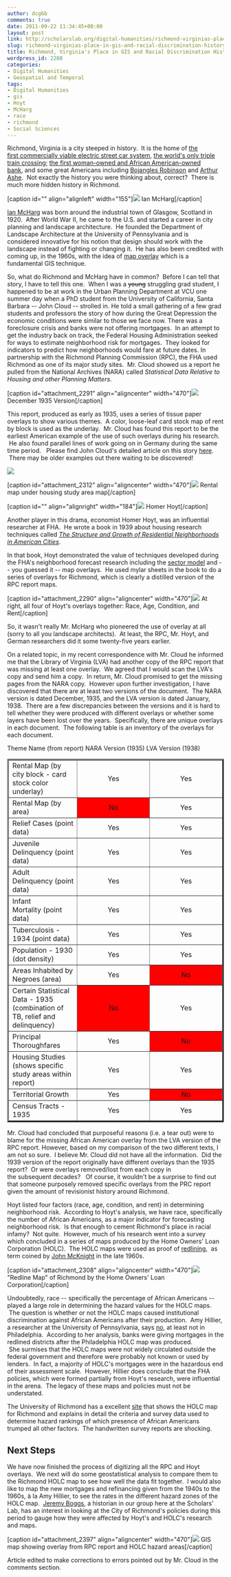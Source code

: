 ```yaml
---
author: dcg6b
comments: true
date: 2011-09-22 11:34:45+00:00
layout: post
link: http://scholarslab.org/digital-humanities/richmond-virginias-place-in-gis-and-racial-discrimination-history/
slug: richmond-virginias-place-in-gis-and-racial-discrimination-history
title: Richmond, Virginia's Place in GIS and Racial Discrimination History
wordpress_id: 2288
categories:
- Digital Humanities
- Geospatial and Temporal
tags:
- Digital Humanities
- gis
- Hoyt
- McHarg
- race
- richmond
- Social Sciences
---
```


Richmond, Virginia is a city steeped in history.  It is the home of [the first commercially viable electric street car system](http://chpn.net/news/2006/02/16/a-history-of-richmonds-trolleys_336/), [the world's only triple train crossing](http://richmondthenandnow.com/Newspaper-Articles/Triple-Train-Crossing.html); [the first woman-owned and African American-owned bank](http://www.encyclopediavirginia.org/Walker_Maggie_Lena_1864-1934), and some great Americans including [Bojangles Robinson](http://atdf.org/awards/bojangles.html) and [Arthur Ashe](http://www.encyclopediavirginia.org/Ashe_Arthur_1943-1993).  Not exactly the history you were thinking about, correct?  There is much more hidden history in Richmond.

[caption id="" align="alignleft" width="155"]![](http://www.csiss.org/classics/uploads/mcharg-image1.jpg) Ian McHarg[/caption]

[Ian McHarg](http://www.nytimes.com/2001/03/12/arts/12MCHA.html) was born around the industrial town of Glasgow, Scotland in 1920.  After World War II, he came to the U.S. and started a career in city planning and landscape architecture.  He founded the Department of Landscape Architecture at the University of Pennsylvania and is considered innovative for his notion that design should work with the landscape instead of fighting or changing it.  He has also been credited with coming up, in the 1960s, with the idea of [map overlay](http://en.wikipedia.org/wiki/Geographic_information_system#Map_overlay) which is a fundamental GIS technique.

So, what do Richmond and McHarg have in common?  Before I can tell that story, I have to tell this one.  When I was a <del>young</del> struggling grad student, I happened to be at work in the Urban Planning Department at VCU one summer day when a PhD student from the University of California, Santa Barbara -- John Cloud -- strolled in. He told a small gathering of a few grad students and professors the story of how during the Great Depression the economic conditions were similar to those we face now. There was a foreclosure crisis and banks were not offering mortgages.  In an attempt to get the industry back on track, the Federal Housing Administration seeked for ways to estimate neighborhood risk for mortgages.  They looked for indicators to predict how neighborhoods would fare at future dates. In partnership with the Richmond Planning Commission (RPC), the FHA used Richmond as one of its major study sites.  Mr. Cloud showed us a report he pulled from the National Archives (NARA) called _Statistical Data Relative to Housing and other Planning Matters_.

[caption id="attachment_2291" align="aligncenter" width="470"]![](http://www.scholarslab.org/wp-content/uploads/2011/09/planninManners-732x1024.jpg) December 1935 Version[/caption]

This report, produced as early as 1935, uses a series of tissue paper overlays to show various themes.  A color, loose-leaf card stock map of rent by block is used as the underlay.  Mr. Cloud has found this report to be the earliest American example of the use of such overlays during his research.  He also found parallel lines of work going on in Germany during the same time period.   Please find John Cloud's detailed article on this story [here](http://www.cartogis.org/docs/proceedings/2005/cloud.pdf).  There may be older examples out there waiting to be discovered!

![](http://www.scholarslab.org/wp-content/uploads/2011/09/IMG_0955-1024x768.jpg)

[caption id="attachment_2312" align="aligncenter" width="470"]![](http://www.scholarslab.org/wp-content/uploads/2011/09/IMG_0951-768x1024.jpg) Rental map under housing study area map[/caption]

[caption id="" align="alignright" width="184"]![](http://4.bp.blogspot.com/_D7-iSeG_eP0/SwGJ0Qs_hiI/AAAAAAAAABI/lOpSGsLH7ks/s1600/Homer%282%29.jpg) Homer Hoyt[/caption]

Another player in this drama, economist Homer Hoyt, was an influential researcher at FHA.  He wrote a book in 1939 about housing research techniques called _[The Structure and Growth of Residential Neighborhoods in American Cities](http://www.archive.org/details/structuregrowtho00unitrich)_.

In that book, Hoyt demonstrated the value of techniques developed during the FHA's neighborhood forecast research including the [sector model](http://en.wikipedia.org/wiki/Sector_model) and -- you guessed it -- map overlays.  He used mylar sheets in the book to do a series of overlays for Richmond, which is clearly a distilled version of the RPC report maps.

[caption id="attachment_2290" align="aligncenter" width="470"]![](http://www.scholarslab.org/wp-content/uploads/2011/09/hoytOverlays-1024x599.jpg) At right, all four of Hoyt's overlays together: Race, Age, Condition, and Rent[/caption]

So, it wasn't really Mr. McHarg who pioneered the use of overlay at all (sorry to all you landscape architects).  At least, the RPC, Mr. Hoyt, and German researchers did it some twenty-five years earlier.

On a related topic, in my recent correspondence with Mr. Cloud he informed me that the Library of Virginia (LVA) had another copy of the RPC report that was missing at least one overlay.  We agreed that I would scan the LVA's copy and send him a copy.  In return, Mr. Cloud promised to get the missing pages from the NARA copy.  However upon further investigation, I have discovered that there are at least two versions of the document.  The NARA version is dated December, 1935, and the LVA version is dated January, 1938.  There are a few discrepancies between the versions and it is hard to tell whether they were produced with different overlays or whether some layers have been lost over the years.  Specifically, there are unique overlays in each document.  The following table is an inventory of the overlays for each document.
<table cellpadding="5" align="center" border="3" >
<tbody >
<tr >
Theme Name
(from report)
NARA Version
(1935)
LVA Version
(1938)
</tr>
<tr >

<td width="15%" >Rental Map
(by city block - card stock color underlay)
</td>

<td style="text-align: center;" >Yes
</td>

<td style="text-align: center;" >Yes
</td>
</tr>
<tr >

<td width="15%" >Rental Map (by area)
</td>

<td bgcolor="red" style="text-align: center;" >No
</td>

<td style="text-align: center;" >Yes
</td>
</tr>
<tr >

<td >Relief Cases (point data)
</td>

<td style="text-align: center;" >Yes
</td>

<td style="text-align: center;" >Yes
</td>
</tr>
<tr >

<td >Juvenile Delinquency (point data)
</td>

<td style="text-align: center;" >Yes
</td>

<td style="text-align: center;" >Yes
</td>
</tr>
<tr >

<td >Adult Delinquency (point data)
</td>

<td style="text-align: center;" >Yes
</td>

<td style="text-align: center;" >Yes
</td>
</tr>
<tr >

<td >Infant Mortality (point data)
</td>

<td style="text-align: center;" >Yes
</td>

<td style="text-align: center;" >Yes
</td>
</tr>
<tr >

<td >Tuberculosis - 1934 (point data)
</td>

<td style="text-align: center;" >Yes
</td>

<td style="text-align: center;" >Yes
</td>
</tr>
<tr >

<td >Population - 1930 (dot density)
</td>

<td style="text-align: center;" >Yes
</td>

<td style="text-align: center;" >Yes
</td>
</tr>
<tr >

<td >Areas Inhabited by Negroes (area)
</td>

<td style="text-align: center;" >Yes
</td>

<td bgcolor="red" style="text-align: center;" >No
</td>
</tr>
<tr >

<td >Certain Statistical Data - 1935
(combination of TB, relief and delinquency)
</td>

<td bgcolor="red" style="text-align: center;" >No
</td>

<td style="text-align: center;" >Yes
</td>
</tr>
<tr >

<td >Principal Thoroughfares
</td>

<td style="text-align: center;" >Yes
</td>

<td bgcolor="red" style="text-align: center;" >No
</td>
</tr>
<tr >

<td >Housing Studies
(shows specific study areas within report)
</td>

<td style="text-align: center;" >Yes
</td>

<td style="text-align: center;" >Yes
</td>
</tr>
<tr >

<td >Territorial Growth
</td>

<td style="text-align: center;" >Yes
</td>

<td bgcolor="red" style="text-align: center;" >No
</td>
</tr>
<tr >

<td >Census Tracts - 1935
</td>

<td style="text-align: center;" >Yes
</td>

<td style="text-align: center;" >Yes
</td>
</tr>
</tbody>
</table>
Mr. Cloud had concluded that purposeful reasons (i.e. a tear out) were to blame for the missing African American overlay from the LVA version of the RPC report. However, based on my comparison of the two different texts, I am not so sure.  I believe Mr. Cloud did not have all the information.  Did the 1939 version of the report originally have different overlays than the 1935 report?  Or were overlays removed/lost from each copy in the subsequent decades?   Of course, it wouldn't be a surprise to find out that someone purposely removed specific overlays from the PRC report given the amount of revisionist history around Richmond.

Hoyt listed four factors (race, age, condition, and rent) in determining neighborhood risk.  According to Hoyt's analysis, we have race, specifically the number of African Americans, as a major indicator for forecasting neighborhood risk.  Is that enough to cement Richmond's place in racial infamy?  Not quite.  However, much of his research went into a survey which concluded in a series of maps produced by the Home Owners' Loan Corporation (HOLC).  The HOLC maps were used as proof of [redlining](http://encyclopedia.chicagohistory.org/pages/1050.html),  as term coined by [John McKnight](http://www.northwestern.edu/ipr/people/mcknight.html) in the late 1960s.

[caption id="attachment_2308" align="aligncenter" width="470"]![](http://www.scholarslab.org/wp-content/uploads/2011/09/07-HOLC-map-1024x801.png) "Redline Map" of Richmond by the Home Owners' Loan Corporation[/caption]

Undoubtedly, race -- specifically the percentage of African Americans -- played a large role in determining the hazard values for the HOLC maps.  The question is whether or not the HOLC maps caused institutional discrimination against African Americans after their production.  Amy Hillier, a researcher at the University of Pennsylvania, says [no](http://cml.upenn.edu/redlining/), at least not in Philadelphia.  According to her analysis, banks were giving mortgages in the redlined districts after the Philadelphia HOLC map was produced.  She surmises that the HOLC maps were not widely circulated outside the federal government and therefore were probably not known or used by lenders.  In fact, a majority of HOLC's mortgages were in the hazardous end of their assessment scale.  However, Hillier does conclude that the FHA policies, which were formed partially from Hoyt's research, were influential in the arena.  The legacy of these maps and policies must not be understated.

The University of Richmond has a excellent [site](http://dsl.richmond.edu/holc/) that shows the HOLC map for Richmond and explains in detail the criteria and survey data used to determine hazard rankings of which presence of African Americans trumped all other factors.  The handwritten survey reports are shocking.


## Next Steps


We have now finished the process of digitizing all the RPC and Hoyt overlays.  We next will do some geostatistical analysis to compare them to the Richmond HOLC map to see how well the data fit together.  I would also like to map the new mortgages and refinancing given from the 1940s to the 1960s, à la Amy Hillier, to see the rates in the different hazard zones of the HOLC map.  [Jeremy Boggs](http://jeremyboggs.net/), a historian in our group here at the Scholars' Lab, has an interest in looking at the City of Richmond's policies during this period to gauge how they were affected by Hoyt's and HOLC's research and maps.

[caption id="attachment_2397" align="aligncenter" width="470"]![](http://www.scholarslab.org/wp-content/uploads/2011/09/map-1024x727.png) GIS map showing overlay from RPC report and HOLC hazard areas[/caption]

Article edited to make corrections to errors pointed out by Mr. Cloud in the comments section.
